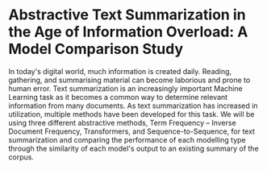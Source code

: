 # Abstractive Text Summarization in the Age of Information Overload: A Model Comparison Study

In today's digital world, much information is created daily. Reading, gathering, and summarising material can become laborious and prone to human error. Text summarization is an increasingly important Machine Learning task as it becomes a common way to determine relevant information from many documents. As text summarization has increased in utilization, multiple methods have been developed for this task. We will be using three different abstractive methods, Term Frequency – Inverse Document Frequency, Transformers, and Sequence-to-Sequence, for text summarization and comparing the performance of each modelling type through the similarity of each model's output to an existing summary of the corpus.   
